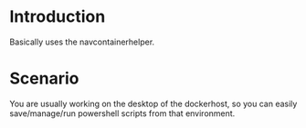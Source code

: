 # Introduction
Basically uses the navcontainerhelper.

# Scenario
You are usually working on the desktop of the dockerhost, so you can easily save/manage/run powershell scripts from that environment.
